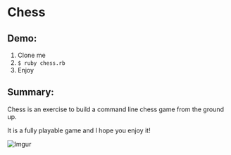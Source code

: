 Chess
=================

Demo:
-----
1. Clone me
2. ``$ ruby chess.rb``
3. Enjoy

Summary:
--------
Chess is an exercise to build a command line chess game from the ground up.

It is a fully playable game and I hope you enjoy it!

![Imgur](http://i.imgur.com/oYF5FdK.gif)
